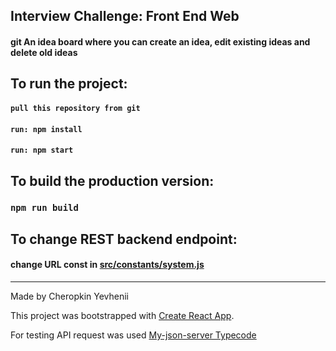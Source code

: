## Interview Challenge: Front End Web

#### git  An idea board where you can create an idea, edit existing ideas and delete old ideas


## To run the project:

#### `pull this repository from git`

#### `run: npm install`

#### `run: npm start`

## To build the production version:

### `npm run build`


## To change REST backend endpoint:

#### change URL const in [src/constants/system.js](src/constants/system.js)

-----------

Made by Cheropkin Yevhenii

This project was bootstrapped with [Create React App](https://github.com/facebook/create-react-app).

For testing API request was used [My-json-server Typecode](https://my-json-server.typicode.com)
